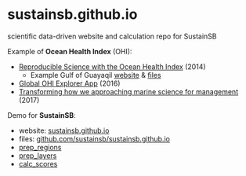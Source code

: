 # sustainsb.github.io

scientific data-driven website and calculation repo for SustainSB

Example of **Ocean Health Index** (OHI):

- [Reproducible Science with the Ocean Health Index](http://benbestphd.com/talks/2014-06_OHI-repro-sci) (2014)
    - Example Gulf of Guayaqil [website](http://ohi-science.org/gye) & [files](https://github.com/ohi-science/gye)
- [Global OHI Explorer App](http://ecoquants.com/app/ohi) (2016)
- [Transforming how we approaching marine science for management](https://docs.google.com/presentation/d/1MW36Q3YO7ovL5RrhyMTzMtzA0oN4dJukpAsInsuC6Qs/edit#slide=id.g1dc9c1836e_0_81) (2017)

Demo for **SustainSB**:

- website: [sustainsb.github.io](https://github.com/sustainsb/sustainsb.github.io)
- files: [github.com/sustainsb/sustainsb.github.io](https://github.com/sustainsb/sustainsb.github.io)
- [prep_regions](https://sustainsb.github.io/prep_regions.html)
- [prep_layers](https://sustainsb.github.io/prep_layers.html)
- [calc_scores](https://sustainsb.github.io/calc_scores.html)
